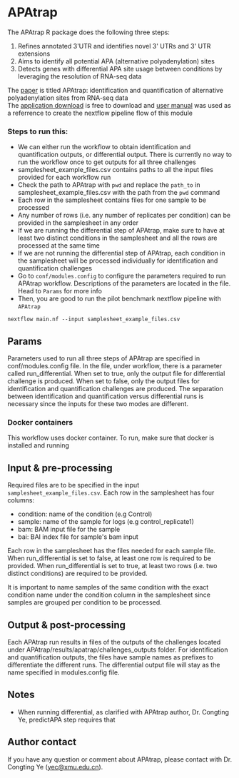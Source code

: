 # APAtrap
The APAtrap R package does the following three steps: 
1. Refines annotated 3'UTR and identifies novel 3' UTRs and 3' UTR extensions
2. Aims to identify all potential APA (alternative polyadenylation) sites
3. Detects genes with differential APA site usage between conditions by leveraging 
   the resolution of RNA-seq data

The [paper](https://academic.oup.com/bioinformatics/article/34/11/1841/4816794) is titled APAtrap: identification and quantification of 
alternative polyadenylation sites from RNA-seq data <br>
The [application download](https://sourceforge.net/projects/apatrap/files/) is free to download
and [user manual](https://sourceforge.net/p/apatrap/wiki/User%20Manual/) was used as a referrence
to create the nextflow pipeline flow of this module

### Steps to run this:
 - We can either run the workflow to obtain identification and quantification outputs, or differential output. There
   is currently no way to run the workflow once to get outputs for all three challenges
 - samplesheet_example_files.csv contains paths to all the input files provided for each workflow run
 - Check the path to APAtrap with `pwd` and replace the `path_to` in samplesheet_example_files.csv with the 
   path from the `pwd` command
 - Each row in the samplesheet contains files for one sample to be processed
 - Any number of rows (i.e. any number of replicates per condition) can be provided in the samplesheet in any order
 - If we are running the differential step of APAtrap, make sure to have at least two distinct conditions in the samplesheet and all
   the rows are processed at the same time
 - If we are not running the differential step of APAtrap, each condition in the samplesheet will be processed individually 
   for identification and quantification challenges
 - Go to `conf/modules.config` to configure the parameters required to run APAtrap workflow. Descriptions of the parameters
   are located in the file. Head to `Params` for more info
 - Then, you are good to run the pilot benchmark nextflow pipeline with `APAtrap`

```
nextflow main.nf --input samplesheet_example_files.csv
```

## Params
Parameters used to run all three steps of APAtrap are specified in conf/modules.config file. In the file, under workflow,
there is a parameter called run_differential. When set to true, only the output file for differential challenge is produced.
When set to false, only the output files for identification and quantification challenges are produced. The separation
between identification and quantification versus differential runs is necessary since the inputs for these two modes are
different. 

### Docker containers
This workflow uses docker container. To run, make sure that docker is installed and running
 
## Input & pre-processing
Required files are to be specified in the input `samplesheet_example_files.csv`. Each row in the samplesheet has four
columns:

- condition: name of the condition (e.g Control)
- sample: name of the sample for logs (e.g control_replicate1)
- bam: BAM input file for the sample 
- bai: BAI index file for sample's bam input

Each row in the samplesheet has the files needed for each sample file.
When run_differential is set to false, at least one row is required to be provided.
When run_differential is set to true, at least two rows (i.e. two distinct conditions) are required to be provided. 

It is important to name samples of the same condition with the exact condition name under the condition
column in the samplesheet since samples are grouped per condition to be processed.

## Output & post-processing
Each APAtrap run results in files of the outputs of the challenges located under APAtrap/results/apatrap/challenges_outputs folder.
For identification and quantification outputs, the files have sample names as prefixes to differentiate the different runs.
The differential output file will stay as the name specified in modules.config file.


## Notes
- When running differential, as clarified with APAtrap author, Dr. Congting Ye, predictAPA step requires that


## Author contact
If you have any question or comment about APAtrap, please contact with Dr. Congting Ye (yec@xmu.edu.cn).

